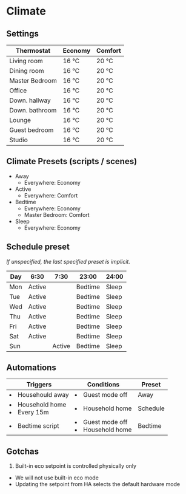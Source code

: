 # Climate
## Settings

Thermostat     | Economy | Comfort
---------------|---------|--------
Living room    | 16 °C   | 20 °C
Dining room    | 16 °C   | 20 °C
Master Bedroom | 16 °C   | 20 °C
Office         | 16 °C   | 20 °C
Down. hallway  | 16 °C   | 20 °C
Down. bathroom | 16 °C   | 20 °C
Lounge         | 16 °C   | 20 °C
Guest bedroom  | 16 °C   | 20 °C
Studio         | 16 °C   | 20 °C

## Climate Presets (scripts / scenes)

* Away
  * Everywhere: Economy
* Active
  * Everywhere: Comfort
* Bedtime
  * Everywhere: Economy
  * Master Bedroom: Comfort
* Sleep
  * Everywhere: Economy

## Schedule preset

*If unspecified, the last specified preset is implicit.*

Day | 6:30   | 7:30   | 23:00   | 24:00
----|--------|--------|---------|------
Mon | Active |        | Bedtime | Sleep
Tue | Active |        | Bedtime | Sleep
Wed | Active |        | Bedtime | Sleep
Thu | Active |        | Bedtime | Sleep
Fri | Active |        | Bedtime | Sleep
Sat | Active |        | Bedtime | Sleep
Sun |        | Active | Bedtime | Sleep

## Automations

Triggers                             | Conditions                            | Preset
-------------------------------------|---------------------------------------|-----------------
<li>Househould away                  | <li>Guest mode off                    | Away
<li>Household home <li>Every 15m     | <li>Household home                    | Schedule
<li>Bedtime script                   | <li>Guest mode off <li>Household home | Bedtime

## Gotchas
1. Built-in eco setpoint is controlled physically only
  * We will not use built-in eco mode
  * Updating the setpoint from HA selects the default hardware mode
